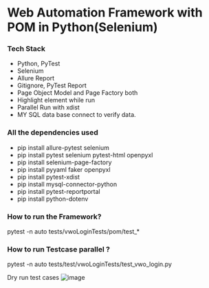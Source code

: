 # Web Automation Framework with POM in Python(Selenium)

### Tech Stack
- Python, PyTest
- Selenium
- Allure Report
- Gitignore, PyTest Report
- Page Object Model and Page Factory both
- Highlight element while run
- Parallel Run with xdist
- MY SQL data base connect to verify data.

### All the dependencies used
- pip install allure-pytest selenium
- pip install pytest selenium pytest-html openpyxl 
- pip install selenium-page-factory 
- pip install pyyaml faker openpyxl
- pip install pytest-xdist 
- pip install mysql-connector-python
- pip install pytest-reportportal
- pip install python-dotenv

### How to run the Framework?
pytest -n auto tests/vwoLoginTests/pom/test_*


### How to run Testcase parallel ?
pytest -n auto tests/test/vwoLoginTests/test_vwo_login.py

Dry run test cases
![image](https://github.com/user-attachments/assets/4cf5e5a1-3eac-4c01-b239-63dd792c27d5)

